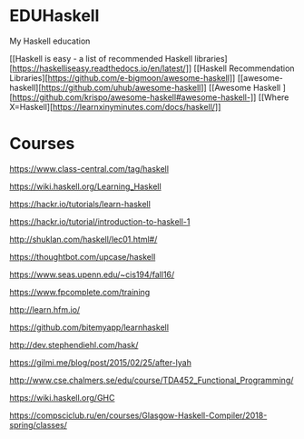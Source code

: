 # EDUHaskell
My Haskell education

[[Haskell is easy - a list of recommended Haskell libraries][https://haskelliseasy.readthedocs.io/en/latest/]]
[[Haskell Recommendation Libraries][https://github.com/e-bigmoon/awesome-haskell]]
[[awesome-haskell][https://github.com/uhub/awesome-haskell]]
[[Awesome Haskell ][https://github.com/krispo/awesome-haskell#awesome-haskell-]]
[[Where X=Haskell][https://learnxinyminutes.com/docs/haskell/]]

# Courses
https://www.class-central.com/tag/haskell

https://wiki.haskell.org/Learning_Haskell

https://hackr.io/tutorials/learn-haskell

https://hackr.io/tutorial/introduction-to-haskell-1


http://shuklan.com/haskell/lec01.html#/

https://thoughtbot.com/upcase/haskell


https://www.seas.upenn.edu/~cis194/fall16/

https://www.fpcomplete.com/training

http://learn.hfm.io/

https://github.com/bitemyapp/learnhaskell

http://dev.stephendiehl.com/hask/


https://gilmi.me/blog/post/2015/02/25/after-lyah

http://www.cse.chalmers.se/edu/course/TDA452_Functional_Programming/

https://wiki.haskell.org/GHC

https://compsciclub.ru/en/courses/Glasgow-Haskell-Compiler/2018-spring/classes/

